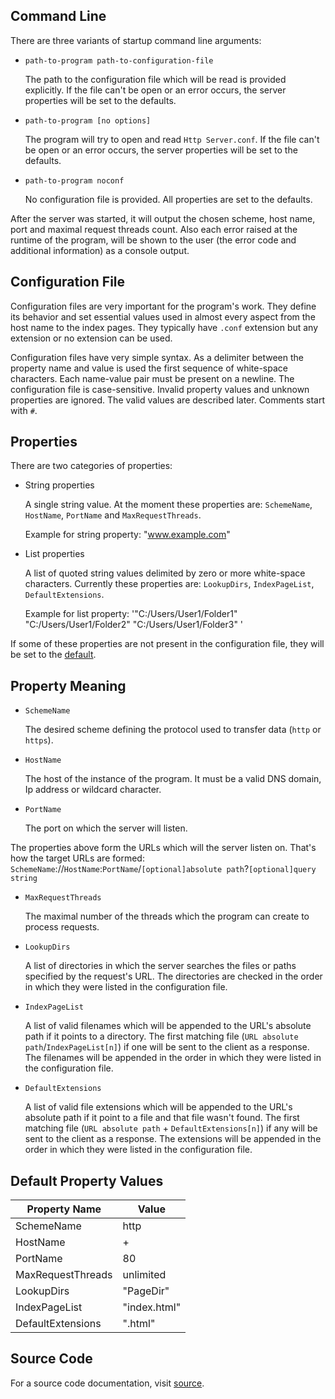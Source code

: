 ## Command Line
There are three variants of startup command line arguments:

- `path-to-program path-to-configuration-file`

    The path to the configuration file which will be read is provided explicitly.
 If the file can't be open or an error occurs, 
the server properties will be set to the defaults.
- `path-to-program [no options]`

    The program will try to open and read `Http Server.conf`.
If the file can't be open or an error occurs, 
the server properties will be set to the defaults.
- `path-to-program noconf`

    No configuration file is provided. All properties are set to the defaults.

After the server was started, it will output the chosen scheme, host name, port and maximal request threads count.
Also each error raised at the runtime of the program, will be shown to the user (the error code and additional information) 
as a console output.

## Configuration File
Configuration files are very important for the program's work. They define
its behavior and set essential values used in almost every aspect from the host name to the index pages. They typically have `.conf` extension but any extension or no extension can be used.

Configuration files have very simple syntax. As a delimiter 
between the property name and value is used the first
sequence of white-space characters. Each name-value 
pair must be present on a newline. The configuration file is case-sensitive. Invalid
property values and unknown properties are ignored. The valid values are described later.
Comments start with `#`.

## Properties
There are two categories of properties:
- String properties

    A single string value. At the moment these properties are: `SchemeName`, `HostName`, 
`PortName` and `MaxRequestThreads`.
    
    Example for string property: "www.example.com"
    
- List properties

    A list of quoted string values delimited by zero or more white-space characters.
Currently these properties are: `LookupDirs`, `IndexPageList`, `DefaultExtensions`.

    Example for list property: '"C:/Users/User1/Folder1" "C:/Users/User1/Folder2" "C:/Users/User1/Folder3" '

If some of these properties are not present in the configuration file, they will be set to the [default](#default-property-values).

## Property Meaning
- `SchemeName`

    The desired scheme defining the protocol used to transfer data (`http` or `https`).

- `HostName`

    The host of the instance of the program. It must be a valid DNS domain, Ip address or wildcard character.

- `PortName`

    The port on which the server will listen.

The properties above form the URLs which will the server listen on.
That's how the target URLs are formed: 
`SchemeName`://`HostName`:`PortName`/`[optional]absolute path`?`[optional]query string`

- `MaxRequestThreads`

    The maximal number of the threads which the program can create to process requests.

- `LookupDirs`

    A list of directories in which the server searches the files or paths specified by the 
request's URL. The directories are checked in the order in which they were listed in the configuration file.

- `IndexPageList`

    A list of valid filenames which will be appended to the URL's absolute path if it points to a directory.
The first matching file (`URL absolute path`/`IndexPageList[n]`) if one will be sent to the client as
a response. The filenames will be appended in the order in which they were listed in the configuration file.

- `DefaultExtensions`

    A list of valid file extensions which will be appended to the URL's absolute path if it point to a file
and that file wasn't found. The first matching file (`URL absolute path` + `DefaultExtensions[n]`) if any will
be sent to the client as a response. The extensions will be appended in the order in which they were listed in
the configuration file.

## Default Property Values

| Property Name     | Value        |
|-------------------|--------------|
| SchemeName        | http         |
| HostName          | +            |
| PortName          | 80           |
| MaxRequestThreads | unlimited    |
| LookupDirs        | "PageDir"    |
| IndexPageList     | "index.html" |
| DefaultExtensions | ".html"      |

## Source Code

For a source code documentation, visit [source](source).
